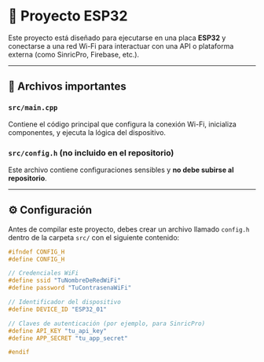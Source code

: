 # 🚀 Proyecto ESP32

Este proyecto está diseñado para ejecutarse en una placa **ESP32** y conectarse a una red Wi-Fi para interactuar con una API o plataforma externa (como SinricPro, Firebase, etc.).

---

## 📁 Archivos importantes

### `src/main.cpp`

Contiene el código principal que configura la conexión Wi-Fi, inicializa componentes, y ejecuta la lógica del dispositivo.

### `src/config.h` (no incluido en el repositorio)

Este archivo contiene configuraciones sensibles y **no debe subirse al repositorio**.

---

## ⚙️ Configuración

Antes de compilar este proyecto, debes crear un archivo llamado `config.h` dentro de la carpeta `src/` con el siguiente contenido:

```cpp
#ifndef CONFIG_H
#define CONFIG_H

// Credenciales WiFi
#define ssid "TuNombreDeRedWiFi"
#define password "TuContrasenaWiFi"

// Identificador del dispositivo
#define DEVICE_ID "ESP32_01"

// Claves de autenticación (por ejemplo, para SinricPro)
#define API_KEY "tu_api_key"
#define APP_SECRET "tu_app_secret"

#endif
```
